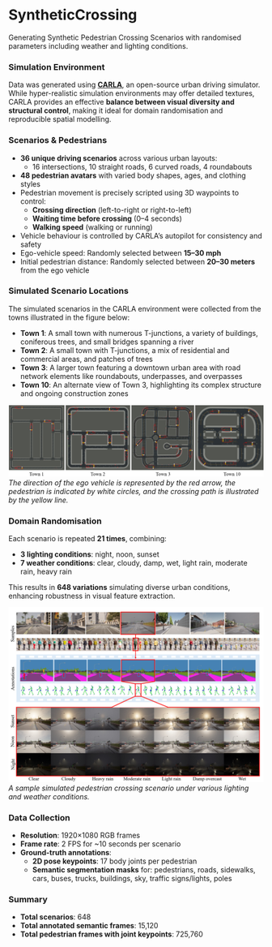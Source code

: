 # SyntheticCrossing
Generating Synthetic Pedestrian Crossing Scenarios with randomised parameters including weather and lighting conditions.    

### Simulation Environment

Data was generated using **[CARLA](https://carla.org/)**, an open-source urban driving simulator. While hyper-realistic simulation environments may offer detailed textures, CARLA provides an effective **balance between visual diversity and structural control**, making it ideal for domain randomisation and reproducible spatial modelling.

### Scenarios & Pedestrians

- **36 unique driving scenarios** across various urban layouts:
  - 16 intersections, 10 straight roads, 6 curved roads, 4 roundabouts
- **48 pedestrian avatars** with varied body shapes, ages, and clothing styles
- Pedestrian movement is precisely scripted using 3D waypoints to control:
  - **Crossing direction** (left-to-right or right-to-left)
  - **Waiting time before crossing** (0–4 seconds)
  - **Walking speed** (walking or running)
- Vehicle behaviour is controlled by CARLA’s autopilot for consistency and safety
- Ego-vehicle speed: Randomly selected between **15–30 mph**
- Initial pedestrian distance: Randomly selected between **20–30 meters** from the ego vehicle


### Simulated Scenario Locations

The simulated scenarios in the CARLA environment were collected from the towns illustrated in the figure below:

- **Town 1**: A small town with numerous T-junctions, a variety of buildings, coniferous trees, and small bridges spanning a river  
- **Town 2**: A small town with T-junctions, a mix of residential and commercial areas, and patches of trees  
- **Town 3**: A larger town featuring a downtown urban area with road network elements like roundabouts, underpasses, and overpasses  
- **Town 10**: An alternate view of Town 3, highlighting its complex structure and ongoing construction zones  

![Illustrations of simulated towns in Carla](maps.png)  
*The direction of the ego vehicle is represented by the red arrow, the pedestrian is indicated by white circles, and the crossing path is illustrated by the yellow line.*

### Domain Randomisation

Each scenario is repeated **21 times**, combining:
- **3 lighting conditions**: night, noon, sunset
- **7 weather conditions**: clear, cloudy, damp, wet, light rain, moderate rain, heavy rain

This results in **648 variations** simulating diverse urban conditions, enhancing robustness in visual feature extraction.

![Simulated Pedestrian Crossing Scenario](synth.png)  
*A sample simulated pedestrian crossing scenario under various lighting and weather conditions.*

### Data Collection

- **Resolution**: 1920×1080 RGB frames
- **Frame rate**: 2 FPS for ~10 seconds per scenario
- **Ground-truth annotations**:
  - **2D pose keypoints**: 17 body joints per pedestrian
  - **Semantic segmentation masks** for: pedestrians, roads, sidewalks, cars, buses, trucks, buildings, sky, traffic signs/lights, poles

### Summary

- **Total scenarios**: 648  
- **Total annotated semantic frames**: 15,120  
- **Total pedestrian frames with joint keypoints**: 725,760  

